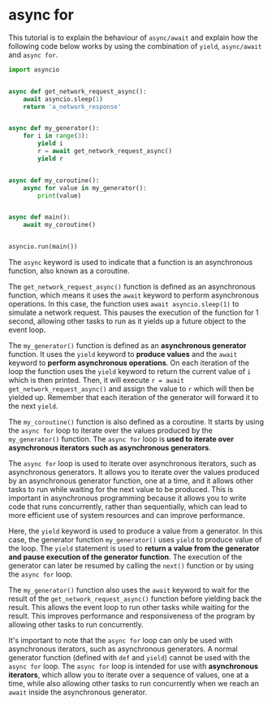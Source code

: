 # async for

This tutorial is to explain the behaviour of `async/await` and explain how the following code below works by using the combination of `yield`, `async/await` and `async for`.

```Python
import asyncio


async def get_network_request_async():
    await asyncio.sleep(1)
    return 'a_network_response'


async def my_generator():
    for i in range(3):
        yield i
        r = await get_network_request_async()
        yield r


async def my_coroutine():
    async for value in my_generator():
        print(value)


async def main():
    await my_coroutine()


asyncio.run(main())
```

The `async` keyword is used to indicate that a function is an asynchronous function, also known as a coroutine.

The `get_network_request_async()` function is defined as an asynchronous function, which means it uses the `await` keyword to perform asynchronous operations. In this case, the function uses `await asyncio.sleep(1)` to simulate a network request. This pauses the execution of the function for 1 second, allowing other tasks to run as it yields up a future object to the event loop.

The `my_generator()` function is defined as an **asynchronous generator** function. It uses the `yield` keyword to **produce values** and the `await` keyword to **perform asynchronous operations**. On each iteration of the loop the function uses the `yield` keyword to return the current value of `i` which is then printed. Then, it will execute `r = await get_network_request_async()` and assign the value to `r` which will then be yielded up. Remember that each iteration of the generator will forward it to the next `yield`.

The `my_coroutine()` function is also defined as a coroutine. It starts by using the `async for` loop to iterate over the values produced by the `my_generator()` function. The `async for` loop is **used to iterate over asynchronous iterators such as asynchronous generators**.

The `async for` loop is used to iterate over asynchronous iterators, such as asynchronous generators. It allows you to iterate over the values produced by an asynchronous generator function, one at a time, and it allows other tasks to run while waiting for the next value to be produced. This is important in asynchronous programming because it allows you to write code that runs concurrently, rather than sequentially, which can lead to more efficient use of system resources and can improve performance.

Here, the `yield` keyword is used to produce a value from a generator. In this case, the generator function `my_generator()` uses `yield` to produce value of the loop. The `yield` statement is used to **return a value from the generator and pause execution of the generator function**. The execution of the generator can later be resumed by calling the `next()` function or by using the `async for` loop.

The `my_generator()` function also uses the `await` keyword to wait for the result of the `get_network_request_async()` function before yielding back the result. This allows the event loop to run other tasks while waiting for the result. This improves performance and responsiveness of the program by allowing other tasks to run concurrently.

It's important to note that the `async for` loop can only be used with asynchronous iterators, such as asynchronous generators. A normal generator function (defined with `def` and `yield`) cannot be used with the `async for` loop. The `async for` loop is intended for use with **asynchronous iterators**, which allow you to iterate over a sequence of values, one at a time, while also allowing other tasks to run concurrently when we reach an `await` inside the asynchronous generator.
